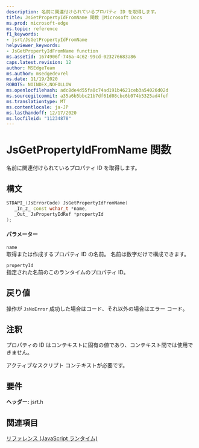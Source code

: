 ```yaml
---
description: 名前に関連付けられているプロパティ ID を取得します。
title: JsGetPropertyIdFromName 関数 |Microsoft Docs
ms.prod: microsoft-edge
ms.topic: reference
f1_keywords:
- jsrt/JsGetPropertyIdFromName
helpviewer_keywords:
- JsGetPropertyIdFromName function
ms.assetid: 1674906f-746a-4c62-99cd-023276683a86
caps.latest.revision: 12
author: MSEdgeTeam
ms.author: msedgedevrel
ms.date: 11/19/2020
ROBOTS: NOINDEX,NOFOLLOW
ms.openlocfilehash: adc8de4d55fa0c74ad191b4621ceb3a54026d02d
ms.sourcegitcommit: a35a6b5bbc21b7df61d08cbc6b074b5325ad4fef
ms.translationtype: MT
ms.contentlocale: ja-JP
ms.lasthandoff: 12/17/2020
ms.locfileid: "11234878"
---
```

# JsGetPropertyIdFromName 関数

名前に関連付けられているプロパティ ID を取得します。  
  
## 構文  
  
```cpp  
STDAPI_(JsErrorCode) JsGetPropertyIdFromName(  
   _In_z_ const wchar_t *name,  
   _Out_ JsPropertyIdRef *propertyId  
);  
```  
  
#### パラメーター  
 `name`  
 取得または作成するプロパティ ID の名前。 名前は数字だけで構成できます。  
  
 `propertyId`  
 指定された名前のこのランタイムのプロパティ ID。  
  
## 戻り値  
 操作が `JsNoError` 成功した場合はコード、それ以外の場合はエラー コード。  
  
## 注釈  
 プロパティの ID はコンテキストに固有の値であり、コンテキスト間では使用できません。  
  
 アクティブなスクリプト コンテキストが必要です。  
  
## 要件  
 **ヘッダー:** jsrt.h  
  
## 関連項目  
 [リファレンス (JavaScript ランタイム)](../chakra-hosting/reference-javascript-runtime.md)
